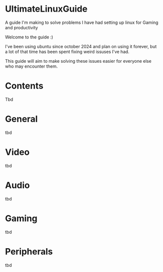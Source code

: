 # UltimateLinuxGuide
A guide I'm making to solve problems I have had setting up linux for Gaming and productivity

Welcome to the guide :)

I've been using ubuntu since october 2024 and plan on using it forever, but a lot of that time has been spent fixing weird issuses I've had.

This guide will aim to make solving these issues easier for everyone else who may encounter them.

# Contents
Tbd

# General
  tbd
# Video
  tbd
# Audio
  tbd
# Gaming
  tbd
# Peripherals
  tbd
